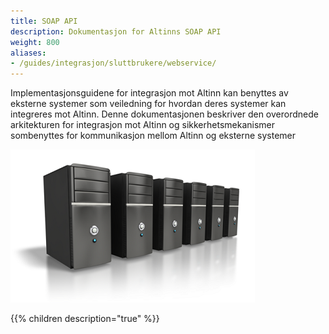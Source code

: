 ```yaml
---
title: SOAP API
description: Dokumentasjon for Altinns SOAP API
weight: 800
aliases:
- /guides/integrasjon/sluttbrukere/webservice/
---
```


Implementasjonsguidene for integrasjon mot Altinn kan benyttes av eksterne systemer som veiledning for hvordan deres systemer kan integreres mot Altinn. Denne dokumentasjonen beskriver den overordnede arkitekturen for integrasjon mot Altinn og sikkerhetsmekanismer sombenyttes for kommunikasjon mellom Altinn og eksterne systemer

![""](webservice.png)

{{% children description="true" %}}
